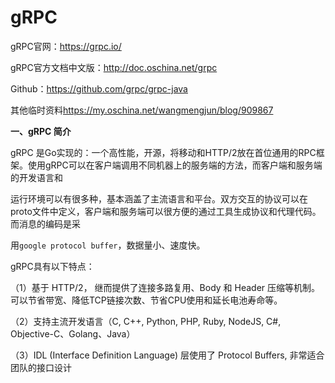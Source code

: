 # gRPC



gRPC官网：<https://grpc.io/>

gRPC官方文档中文版：<http://doc.oschina.net/grpc>

Github：<https://github.com/grpc/grpc-java>





其他临时资料<https://my.oschina.net/wangmengjun/blog/909867>



**一、gRPC 简介**

gRPC 是Go实现的：一个高性能，开源，将移动和HTTP/2放在首位通用的RPC框架。使用gRPC可以在客户端调用不同机器上的服务端的方法，而客户端和服务端的开发语言和

运行环境可以有很多种，基本涵盖了主流语言和平台。双方交互的协议可以在proto文件中定义，客户端和服务端可以很方便的通过工具生成协议和代理代码。而消息的编码是采

用`google protocol buffer`，数据量小、速度快。

gRPC具有以下特点：

（1）基于 HTTP/2， 继而提供了连接多路复用、Body 和 Header 压缩等机制。可以节省带宽、降低TCP链接次数、节省CPU使用和延长电池寿命等。

（2）支持主流开发语言（C, C++, Python, PHP, Ruby, NodeJS, C#, Objective-C、Golang、Java）

（3）IDL (Interface Definition Language) 层使用了 Protocol Buffers, 非常适合团队的接口设计